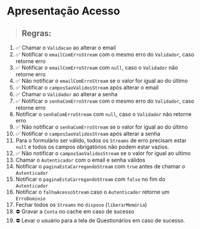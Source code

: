 # Apresentação Acesso

> ## Regras:

1.  ✅ Chamar o `Validacao` ao alterar o email
2.  ✅ Notificar o `emailComErroStream` com o mesmo erro do `Validador`, caso retorne erro
3.  ✅ Notificar o `emailComErroStream` com `null`, caso o `Validador` não retorne erro
4.  ✅ Não notificar o `emailComErroStream` se o valor for igual ao do último
5.  ✅ Notificar o `camposSaoValidosStream` após alterar o email
6.  ✅ Chamar o `Validador` ao alterar a senha
7.  ✅ Notificar o `senhaComErroStream` com o mesmo erro do `Validador`, caso retorne erro
8.  Notificar o `senhaComErroStream` com `null`, caso o `Validador` não retorne erro
9.  ✅ Não notificar o `senhaComErroStream`  se o valor for igual ao do último
10. ✅ Notificar o `camposSaoValidosStream` após alterar a senha
11. Para o formulário ser válido, todos os `Streams` de erro precisam estar `null` e todos os campos obrigatórios não podem estar vazios.
12. ✅ Não notificar o `camposSaoValidosStream` se o valor for igual ao ultimo
13. Chamar o `Autenticador` com o email e senha válidos
14. Notificar o `paginaEstaCarregandoStream` com `true` antes de chamar o `Autenticador`
15. Notificar o `paginaEstaCarregandoStream` com `false` no fim do `Autenticador`
16. Notificar o `falhaAcessoStream` caso o `Autenticador` retorne um `ErroDominio`
17. Fechar todos os `Streams` no `dispose` (`liberarMemória`)
18. ⛔ Gravar a `Conta` no cache em caso de sucesso
19. ⛔ Levar o usuário para a tela de Questionários em caso de sucesso.

